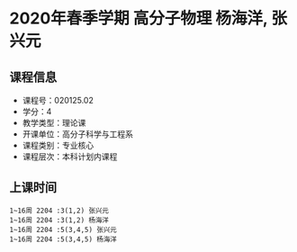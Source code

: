 # 2020年春季学期 高分子物理 杨海洋, 张兴元






## 课程信息

- 课程号：020125.02
- 学分：4
- 教学类型：理论课
- 开课单位：高分子科学与工程系
- 课程类别：专业核心
- 课程层次：本科计划内课程

## 上课时间

```
1~16周 2204 :3(1,2) 张兴元
1~16周 2204 :3(1,2) 杨海洋
1~16周 2204 :5(3,4,5) 张兴元
1~16周 2204 :5(3,4,5) 杨海洋
```

